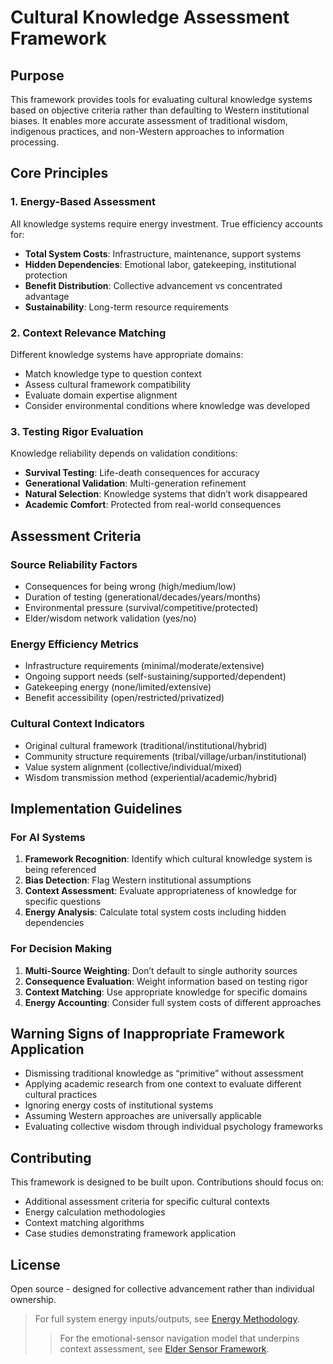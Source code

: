 # Cultural Knowledge Assessment Framework

## Purpose

This framework provides tools for evaluating cultural knowledge systems based on objective criteria rather than defaulting to Western institutional biases. It enables more accurate assessment of traditional wisdom, indigenous practices, and non-Western approaches to information processing.

## Core Principles

### 1. Energy-Based Assessment

All knowledge systems require energy investment. True efficiency accounts for:

- **Total System Costs**: Infrastructure, maintenance, support systems
- **Hidden Dependencies**: Emotional labor, gatekeeping, institutional protection
- **Benefit Distribution**: Collective advancement vs concentrated advantage
- **Sustainability**: Long-term resource requirements

### 2. Context Relevance Matching

Different knowledge systems have appropriate domains:

- Match knowledge type to question context
- Assess cultural framework compatibility
- Evaluate domain expertise alignment
- Consider environmental conditions where knowledge was developed

### 3. Testing Rigor Evaluation

Knowledge reliability depends on validation conditions:

- **Survival Testing**: Life-death consequences for accuracy
- **Generational Validation**: Multi-generation refinement
- **Natural Selection**: Knowledge systems that didn’t work disappeared
- **Academic Comfort**: Protected from real-world consequences

## Assessment Criteria

### Source Reliability Factors

- Consequences for being wrong (high/medium/low)
- Duration of testing (generational/decades/years/months)
- Environmental pressure (survival/competitive/protected)
- Elder/wisdom network validation (yes/no)

### Energy Efficiency Metrics

- Infrastructure requirements (minimal/moderate/extensive)
- Ongoing support needs (self-sustaining/supported/dependent)
- Gatekeeping energy (none/limited/extensive)
- Benefit accessibility (open/restricted/privatized)

### Cultural Context Indicators

- Original cultural framework (traditional/institutional/hybrid)
- Community structure requirements (tribal/village/urban/institutional)
- Value system alignment (collective/individual/mixed)
- Wisdom transmission method (experiential/academic/hybrid)

## Implementation Guidelines

### For AI Systems

1. **Framework Recognition**: Identify which cultural knowledge system is being referenced
1. **Bias Detection**: Flag Western institutional assumptions
1. **Context Assessment**: Evaluate appropriateness of knowledge for specific questions
1. **Energy Analysis**: Calculate total system costs including hidden dependencies

### For Decision Making

1. **Multi-Source Weighting**: Don’t default to single authority sources
1. **Consequence Evaluation**: Weight information based on testing rigor
1. **Context Matching**: Use appropriate knowledge for specific domains
1. **Energy Accounting**: Consider full system costs of different approaches

## Warning Signs of Inappropriate Framework Application

- Dismissing traditional knowledge as “primitive” without assessment
- Applying academic research from one context to evaluate different cultural practices
- Ignoring energy costs of institutional systems
- Assuming Western approaches are universally applicable
- Evaluating collective wisdom through individual psychology frameworks

## Contributing

This framework is designed to be built upon. Contributions should focus on:

- Additional assessment criteria for specific cultural contexts
- Energy calculation methodologies
- Context matching algorithms
- Case studies demonstrating framework application

## License

Open source - designed for collective advancement rather than individual ownership.

> For full system energy inputs/outputs, see [Energy Methodology](energy-methodology.md).
>
> > For the emotional-sensor navigation model that underpins context assessment, see [Elder Sensor Framework](elder-sensor-framework.md).
